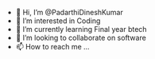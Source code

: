 - 👋 Hi, I’m @PadarthiDineshKumar
- 👀 I’m interested in Coding
- 🌱 I’m currently learning Final year btech
- 💞️ I’m looking to collaborate on software 
- 📫 How to reach me ...

<!---
PadarthiDineshKumar/PadarthiDineshKumar is a ✨ special ✨ repository because its `README.md` (this file) appears on your GitHub profile.
You can click the Preview link to take a look at your changes.
--->
